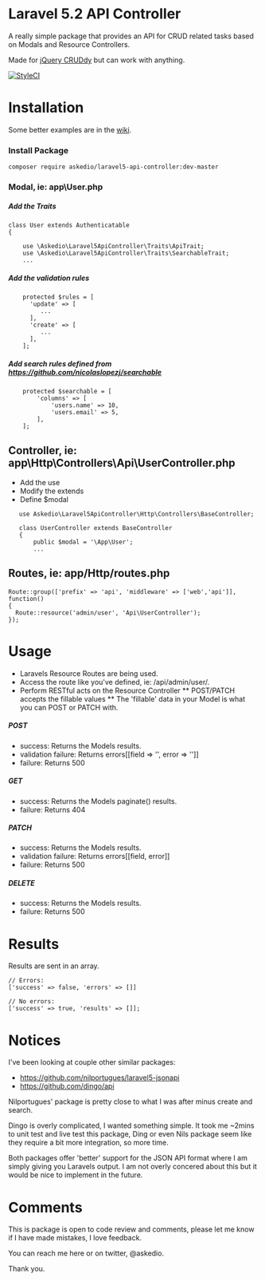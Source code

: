 

# Laravel 5.2 API Controller
A really simple package that provides an API for CRUD related tasks based on Modals and Resource Controllers.

Made for [jQuery CRUDdy](https://github.com/Askedio/jQuery-Cruddy) but can work with anything.

[![StyleCI](https://styleci.io/repos/52752552/shield)](https://styleci.io/repos/52752552)

# Installation
Some better examples are in the [wiki](https://github.com/Askedio/Laravel5-API-Controller/wiki).

### Install Package
~~~
composer require askedio/laravel5-api-controller:dev-master
~~~

### Modal, ie: app\User.php
##### Add the Traits
~~~
class User extends Authenticatable
{
   
    use \Askedio\Laravel5ApiController\Traits\ApiTrait;
    use \Askedio\Laravel5ApiController\Traits\SearchableTrait;
    ...
~~~
##### Add the validation rules
~~~
    protected $rules = [
      'update' => [
         ...
      ],
      'create' => [
         ...
      ],
    ];
~~~
##### Add search rules defined from https://github.com/nicolaslopezj/searchable 
~~~
    protected $searchable = [
        'columns' => [
            'users.name' => 10,
            'users.email' => 5,
        ],
    ];
~~~

## Controller, ie: app\Http\Controllers\Api\UserController.php
* Add the use
* Modify the extends
* Define $modal
~~~
   use Askedio\Laravel5ApiController\Http\Controllers\BaseController;

   class UserController extends BaseController
   {
       public $modal = '\App\User';
       ...
~~~

## Routes, ie: app/Http/routes.php
~~~
Route::group(['prefix' => 'api', 'middleware' => ['web','api']], function()
{
  Route::resource('admin/user', 'Api\UserController');
});
~~~


# Usage
* Laravels Resource Routes are being used.
* Access the route like you've defined, ie: /api/admin/user/.
* Perform RESTful acts on the Resource Controller
** POST/PATCH accepts the fillable values
** The 'fillable' data in your Model is what you can POST or PATCH with.

##### POST
* success: Returns the Models results.
* validation failure: Returns errors[[field => '', error => '']]
* failure: Returns 500

##### GET
* success: Returns the Models paginate() results.
* failure: Returns 404

##### PATCH
* success: Returns the Models results.
* validation failure: Returns errors[[field, error]]
* failure: Returns 500

##### DELETE
* success: Returns the Models results.
* failure: Returns 500

# Results
Results are sent in an array.
~~~
// Errors:
['success' => false, 'errors' => []]

// No errors:
['success' => true, 'results' => []];
~~~


# Notices
I've been looking at couple other similar packages:
* https://github.com/nilportugues/laravel5-jsonapi
* https://github.com/dingo/api

Nilportugues' package is pretty close to what I was after minus create and search. 

Dingo is overly complicated, I wanted something simple. It took me ~2mins to unit test and live test this package, Ding or even Nils package seem like they require a bit more integration, so more time.

Both packages offer 'better' support for the JSON API format where I am simply giving you Laravels output. I am not overly concered about this but it would be nice to implement in the future.

# Comments
This is package is open to code review and comments, please let me know if I have made mistakes, I love feedback.

You can reach me here or on twitter, @askedio.

Thank you.

